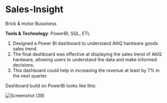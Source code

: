 # Sales-Insight 
Brick & motor Bussiness

**Tools & Technology**: PowerBI, SQL, ETL

1. Designed a Power BI dashboard to understand AtliQ hardware goods sales trend.
2. The final dashboard was effective at displaying the sales trend of AtliQ hardware, allowing users to understand the data and make informed decisions.
3. This dashboard could help in increasing the revenue at least by 7% in the next quarter.

Dashboard build on PowerBi looks like this:


![Screenshot (38)](https://github.com/user-attachments/assets/af6128b4-4ce0-4207-a2a0-5090cbb34c23)





